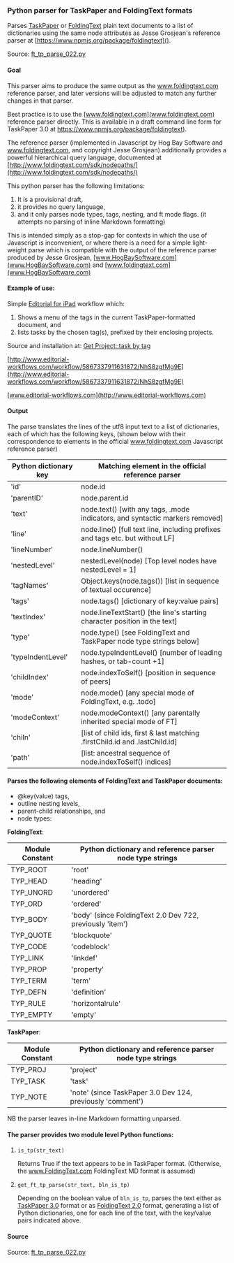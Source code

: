 ### Python parser for TaskPaper and FoldingText formats

Parses [TaskPaper](www.hogbaysoftware.com) or [FoldingText](www.FoldingText.com) plain text documents to a list of dictionaries using the same node attributes as Jesse Grosjean's reference parser at [https://www.npmjs.org/package/foldingtext]().

Source: [ft_tp_parse_022.py](https://github.com/RobTrew/tree-tools/blob/master/TaskPaper%20scripts/ft_tp_parse_022.py)

#### Goal

This parser aims to produce the same output as the www.foldingtext.com reference parser, and later versions will be adjusted to match any further changes in that parser.

Best practice is to use the [www.foldingtext.com](www.foldingtext.com) reference parser directly. This is available in a draft command line form for TaskPaper 3.0 at [https://www.npmjs.org/package/foldingtext)](https://www.npmjs.org/package/foldingtext).

The reference parser (implemented in Javascript by Hog Bay Software and www.foldingtext.com, and copyright Jesse Grosjean) additionally provides a powerful hierarchical query language, documented at [http://www.foldingtext.com/sdk/nodepaths/](http://www.foldingtext.com/sdk/nodepaths/)

This python parser has the following limitations:

1. It is a provisional draft,
2. it provides no query language,
3. and it only parses node types, tags, nesting, and ft mode flags.
	(it attempts no parsing of inline Markdown formatting)

This is intended simply as a stop-gap for contexts in which the use of Javascript is inconvenient, or where there is a need for a simple light-weight parse which is compatible with the output of the reference parser produced by Jesse Grosjean, [www.HogBaySoftware.com](www.HogBaySoftware.com) and [www.foldingtext.com](www.HogBaySoftware.com)

#### Example of use:

Simple [Editorial for iPad](http://omz-software.com/editorial/) workflow which:

1. Shows a menu of the tags in the current TaskPaper-formatted document, and
2. lists tasks by the chosen tag(s), prefixed by their enclosing projects.

Source and installation at: [Get Project::task by tag](http://www.editorial-workflows.com/workflow/5867337911631872/NhS8zgfMg9E) 

[http://www.editorial-workflows.com/workflow/5867337911631872/NhS8zgfMg9E](http://www.editorial-workflows.com/workflow/5867337911631872/NhS8zgfMg9E)

[www.editorial-workflows.com](http://www.editorial-workflows.com)

#### Output

The parse translates the lines of the utf8 input text to a list of dictionaries, each of which has the following keys, (shown below with their correspondence to elements in the official www.foldingtext.com Javascript reference parser)

Python dictionary key | Matching element in the official reference parser
---|---
'id' | node.id
'parentID' | node.parent.id
'text' | node.text() [with any tags, .mode indicators, and syntactic markers removed]
'line' | node.line() [full text line, including prefixes and tags etc. but without LF]
'lineNumber' | node.lineNumber()
'nestedLevel' | nestedLevel(node) [Top level nodes have nestedLevel = 1]
'tagNames' | Object.keys(node.tags()) [list in sequence of textual occurence]
'tags' | node.tags() [dictionary of key:value pairs]
'textIndex' | node.lineTextStart() [the line's starting character position in the text]
'type' | node.type() [see FoldingText and TaskPaper node type strings below]
'typeIndentLevel' | node.typeIndentLevel() [number of leading hashes, or tab-count +1]
'childIndex' | node.indexToSelf() [position in sequence of peers]
'mode' | node.mode() [any special mode of FoldingText, e.g. .todo]
'modeContext' | node.modeContext() [any parentally inherited special mode of FT]
'chiln' | [list of child ids, first & last matching .firstChild.id and .lastChild.id]
'path' | [list: ancestral sequence of node.indexToSelf() indices]


#### Parses the following elements of FoldingText and TaskPaper documents:
- @key(value) tags,
- outline nesting levels,
- parent-child relationships, and
- node types:
	
**FoldingText**:

Module Constant | Python dictionary and reference parser node type strings
--- | ---
TYP_ROOT | 'root'
TYP_HEAD | 'heading'
TYP_UNORD | 'unordered'
TYP_ORD | 'ordered'
TYP_BODY | 'body' (since FoldingText 2.0 Dev 722, previously 'item')
TYP_QUOTE | 'blockquote'
TYP_CODE | 'codeblock'
TYP_LINK | 'linkdef'
TYP_PROP | 'property'
TYP_TERM | 'term'
TYP_DEFN | 'definition'
TYP_RULE | 'horizontalrule'
TYP_EMPTY | 'empty'

**TaskPaper**:

Module Constant | Python dictionary and reference parser node type strings
--- | ---	
TYP_PROJ | 'project'
TYP_TASK | 'task'
TYP_NOTE | 'note' (since TaskPaper 3.0 Dev 124, previously 'comment')


NB the parser leaves in-line Markdown formatting unparsed.

#### The parser provides two module level Python functions:

1. `is_tp(str_text)`

	Returns True if the text appears to be in TaskPaper format.
	(Otherwise, the www.FoldingText.com FoldingText MD format is assumed)

2. `get_ft_tp_parse(str_text, bln_is_tp)`

	Depending on the boolean value of `bln_is_tp`, parses the text either as [TaskPaper 3.0](http://support.foldingtext.com/discussions/development-versions) format or as [FoldingText 2.0](http://support.foldingtext.com/discussions/development-versions) format, generating a list of Python dictionaries, one for each line of the text, with the key/value pairs indicated above.
#### Source

Source: [ft_tp_parse_022.py](https://github.com/RobTrew/tree-tools/blob/master/TaskPaper%20scripts/ft_tp_parse_022.py)

